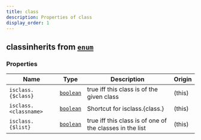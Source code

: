 ```yaml
---
title: class
description: Properties of class
display_order: 1
---
```


## classinherits from [`enum`](./enum.html)

### Properties

| Name | Type | Description | Origin |
|------|------|-------------|--------|
| `isclass.{$class}` | [`boolean`](./boolean.html) | true iff this class is of the given class | (this) |
| `isclass.<classname>` | [`boolean`](./boolean.html) | Shortcut for isclass.{class.<classname>} | (this) |
| `isclass.{$list}` | [`boolean`](./boolean.html) | true iff this class is of one of the classes in the list | (this) |

